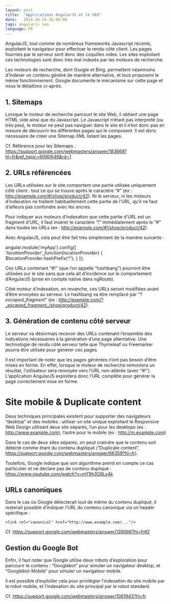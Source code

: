 ```yaml
---
layout: post
title:  "Applications AngularJS et le SEO"
date:   2014-10-24 16:00:00
tags: angularjs seo
language: FR
---
```

AngularJS, tout comme de nombreux frameworks Javascript récents, exploitent le navigateur pour effectuer le rendu côté client. Les pages fournies par le serveur sont donc des coquilles vides. Les sites exploitant ces technologies sont donc très mal indexés par les moteurs de recherche.

Les moteurs de recherche, dont Google et Bing, permettent néanmoins d’indexer un contenu généré de manière alternative, et tous proposent le même fonctionnement. Google documente le mécanisme sur cette page et nous le détaillons ci-après.

## 1. Sitemaps

Lorsque le moteur de recherche parcourt le site Web, il obtient une page HTML vide ainsi que du Javascript. Le Javascript n’étant pas interpreté (ou très peu), le moteur ne peut pas naviguer dans le site et il n’est donc pas en mesure de découvrir les différentes pages qui le composent. Il est donc nécessaire de créer une Sitemap XML listant les pages.

Cf. Référence pour les Sitemaps : https://support.google.com/webmasters/answer/183668?hl=fr&ref_topic=6080646&rd=1

## 2. URLs référencées

Les URLs utilisées sur le site comportent une partie utilisée uniquement côté client : tout ce qui se trouve après le caractère “#” (ex : http://example.com/#/shop/product/42). Ni le serveur, ni les moteurs d’indexation ne traitent habituellement cette partie de l’URL, qu’il ne faut d’ailleurs pas confondre avec les ancres.

Pour indiquer aux moteurs d’indexation que cette partie d’URL est un fragment d’URL, il faut insérer le caractère “!” immédiatement après le “#” dans toutes les URLs (ex : http://example.com/#!/shop/product/42).

Avec AngularJS, cela peut être fait très simplement de la manière suivante :

angular.module('myApp').config([  
    '$locationProvider',
    function($locationProvider) {
        $locationProvider.hashPrefix('!');
    }
]);

Ces URLs contenant “#!” (que l’on appelle “hashbang”) pourront être utilisées sur le site sans que cela ait d’incidence sur le comportement d’AngularJS (prise en compte native dans ngRoute).

Côté moteur d’indexation, en revanche, ces URLs seront modifiées avant d’être envoyées au serveur. Le hashbang va être remplacé par “?_escaped_fragment_” (ex : http://example.com/?_escaped_fragment_/shop/product/42).

## 3. Génération de contenu côté serveur

Le serveur va désormais recevoir des URLs contenant l’ensemble des indications nécessaires à la génération d’une page alternative. Une technologie de rendu côté serveur telle que Thymeleaf ou Freemarker pourra être utilisée pour générer ces pages.

Il est important de noter que les pages générées n’ont pas besoin d’être mises en forme. En effet, lorsque le moteur de recherche remontera un résultat, l’utilisateur sera renvoyée vers l’URL non-altérée (avec “#!”). L’application AngularJS exploitera donc l’URL complète pour générer la page correctement mise en forme.

# Site mobile & Duplicate content

Deux techniques principales existent pour supporter des navigateurs “desktop” et des mobiles :
utiliser un site unique exploitant le Responsive Web Design
utilisant deux site séparés, l’un pour les desktops (ex : http://www.example.com), l’autre pour le mobile (ex : http://m.example.com)

Dans le cas de deux sites séparés, on peut craindre que le contenu soit détecté comme étant du contenu dupliqué (“Duplicate content”, https://support.google.com/webmasters/answer/66359?hl=fr).

Toutefois, Google indique que son algorithme prend en compte ce cas particulier et ne déclare pas de contenu dupliqué : https://www.youtube.com/watch?v=mY9h3G8Lv4k

## URLs canoniques

Dans le cas où Google détecterait tout de même du contenu dupliqué, il resterait possible d’indiquer l’URL du contenu canonique via un header spécifique :

    <link rel="canonical" href="http://www.example.com/..."/>

Cf. https://support.google.com/webmasters/answer/139066?hl=fr#2

## Gestion du Google Bot

Enfin, il faut noter que Google utilise deux robots d’exploration pour parcourir le contenu : “Googlebot” pour simuler un navigateur desktop, et “Googlebot-Mobile” pour simuler un navigateur mobile.

Il est possible d’exploiter cela pour privilégier l’indexation du site mobile par le robot mobile, et l’indexation du site principal par le robot standard.

Cf. https://support.google.com/webmasters/answer/1061943?hl=fr
